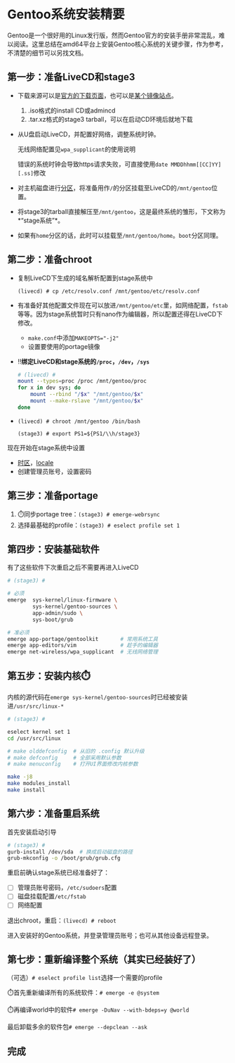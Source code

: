 # Gentoo系统安装精要

Gentoo是一个很好用的Linux发行版，然而Gentoo官方的安装手册非常混乱，难以阅读。这里总结在amd64平台上安装Gentoo核心系统的关键步骤，作为参考，不清楚的细节可以另找文档。

## 第一步：准备LiveCD和stage3

- 下载来源可以是[官方的下载页面](https://www.gentoo.org/downloads/)，也可以是[某个镜像站点](https://mirrors.tuna.tsinghua.edu.cn/gentoo/releases/amd64/autobuilds/current-install-amd64-minimal/)。
    1. .iso格式的install CD或admincd
    2. .tar.xz格式的stage3 tarball，可以在启动CD环境后就地下载
- 从U盘启动LiveCD，并配置好网络，调整系统时钟。

    无线网络配置见`wpa_supplicant`的使用说明

    错误的系统时钟会导致https请求失败，可直接使用`date MMDDhhmm[[CC]YY][.ss]`修改

- 对主机磁盘进行[分区](https://wiki.gentoo.org/wiki/Quick_Installation_Checklist#Format_drive)，将准备用作`/`的分区挂载至LiveCD的`/mnt/gentoo`位置。
- 将stage3的tarball直接解压至`/mnt/gentoo`，这是最终系统的雏形，下文称为*“stage系统”*。
- 如果有`home`分区的话，此时可以挂载至`/mnt/gentoo/home`。`boot`分区同理。

## 第二步：准备chroot

- 复制LiveCD下生成的域名解析配置到stage系统中

    `(livecd) # cp /etc/resolv.conf /mnt/gentoo/etc/resolv.conf`

- 有准备好其他配置文件现在可以放进`/mnt/gentoo/etc`里，如网络配置，`fstab`等等。因为stage系统暂时只有nano作为编辑器，所以配置还得在LiveCD下修改。
    - `make.conf`中添加`MAKEOPTS="-j2"`
    - 设置要使用的portage镜像
- ‼️**绑定LiveCD和stage系统的`/proc`，`/dev`，`/sys`**

    ```bash
    # (livecd) #
    mount --types=proc /proc /mnt/gentoo/proc
    for x in dev sys; do
        mount --rbind "/$x" "/mnt/gentoo/$x"
        mount --make-rslave "/mnt/gentoo/$x"
    done
    ```

- `(livecd) # chroot /mnt/gentoo /bin/bash`

    `(stage3) # export PS1=${PS1/\\h/stage3}`

现在开始在stage系统中设置

- [时区](https://wiki.gentoo.org/wiki/Handbook:AMD64/Full/Installation#OpenRC_2)，[locale](https://wiki.gentoo.org/wiki/Handbook:AMD64/Full/Installation#Locale_generation)
- 创建管理员账号，设置密码

## 第三步：准备portage

1. ⏱️同步portage tree：`(stage3) # emerge-webrsync`
2. 选择最基础的profile：`(stage3) # eselect profile set 1`

## 第四步：安装基础软件

有了这些软件下次重启之后不需要再进入LiveCD

```bash
# (stage3) #

# 必须
emerge  sys-kernel/linux-firmware \
        sys-kernel/gentoo-sources \
        app-admin/sudo \
        sys-boot/grub

# 准必须
emerge app-portage/gentoolkit       # 常用系统工具
emerge app-editors/vim              # 趁手的编辑器
emerge net-wireless/wpa_supplicant  # 无线网络管理
```

## 第五步：安装内核⏱️

内核的源代码在`emerge sys-kernel/gentoo-sources`时已经被安装进`/usr/src/linux-*`

```bash
# (stage3) #

eselect kernel set 1
cd /usr/src/linux

# make olddefconfig  # 从旧的 .config 默认升级
# make defconfig     # 全部采用默认参数
# make menuconfig    # 打开UI界面修改内核参数

make -j8
make modules_install
make install
```

## 第六步：准备重启系统

首先安装启动引导

```bash
# (stage3) #
gurb-install /dev/sda  # 换成启动磁盘的路径
grub-mkconfig -o /boot/grub/grub.cfg
```

重启前确认stage系统已经准备好了：

- [ ]  管理员账号密码，`/etc/sudoers`配置
- [ ]  磁盘挂载配置`/etc/fstab`
- [ ]  网络配置

退出chroot，重启：`(livecd) # reboot`

进入安装好的Gentoo系统，并登录管理员账号；也可从其他设备远程登录。

## 第七步：重新编译整个系统（其实已经装好了）

（可选）`# eselect profile list`选择一个需要的profile

⏱️首先重新编译所有的系统软件：`# emerge -e @system`

⏱️再编译world中的软件`# emerge -DuNav --with-bdeps=y @world`

最后卸载多余的软件包`# emerge --depclean --ask`

## 完成
